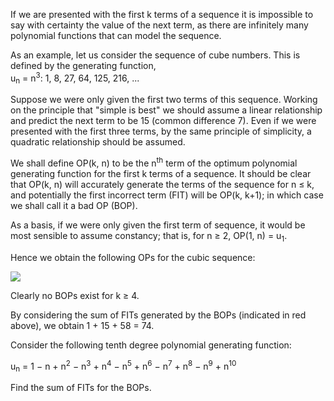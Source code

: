 If we are presented with the first k terms of a sequence it is impossible to say with certainty the value of the next term, as there are infinitely many polynomial functions that can model the sequence.

As an example, let us consider the sequence of cube numbers. This is defined by the generating function,<br />
u<sub>n</sub> = n<sup>3</sup>: 1, 8, 27, 64, 125, 216, ...

Suppose we were only given the first two terms of this sequence. Working on the principle that "simple is best" we should assume a linear relationship and predict the next term to be 15 (common difference 7). Even if we were presented with the first three terms, by the same principle of simplicity, a quadratic relationship should be assumed.

We shall define OP(k, n) to be the n<sup>th</sup> term of the optimum polynomial generating function for the first k terms of a sequence. It should be clear that OP(k, n) will accurately generate the terms of the sequence for n ≤ k, and potentially the first incorrect term (FIT) will be OP(k, k+1); in which case we shall call it a bad OP (BOP).

As a basis, if we were only given the first term of sequence, it would be most sensible to assume constancy; that is, for n ≥ 2, OP(1, n) = u<sub>1</sub>.

Hence we obtain the following OPs for the cubic sequence:

<img src="https://i.imgur.com/CyWg2io.png" /><br/>

Clearly no BOPs exist for k ≥ 4.

By considering the sum of FITs generated by the BOPs (indicated in red above), we obtain 1 + 15 + 58 = 74.

Consider the following tenth degree polynomial generating function:

u<sub>n</sub> = 1 − n + n<sup>2</sup> − n<sup>3</sup> + n<sup>4</sup> − n<sup>5</sup> + n<sup>6</sup> − n<sup>7</sup> + n<sup>8</sup> − n<sup>9</sup> + n<sup>10</sup>

Find the sum of FITs for the BOPs.